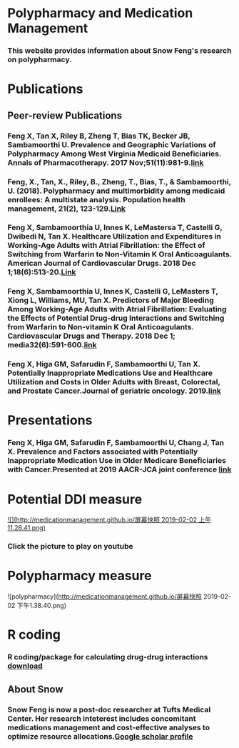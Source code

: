 # Polypharmacy and Medication Management

### This website provides information about Snow Feng's research on polypharmacy.
# Publications
## Peer-review Publications
### Feng X, Tan X, Riley B, Zheng T, Bias TK, Becker JB, Sambamoorthi U. Prevalence and Geographic Variations of Polypharmacy Among West Virginia Medicaid Beneficiaries. Annals of Pharmacotherapy. 2017 Nov;51(11):981-9.[link](https://journals.sagepub.com/doi/abs/10.1177/1060028017717017)
### Feng, X., Tan, X., Riley, B., Zheng, T., Bias, T., & Sambamoorthi, U. (2018). Polypharmacy and multimorbidity among medicaid enrollees: A multistate analysis. Population health management, 21(2), 123-129.[Link](https://www.liebertpub.com/doi/abs/10.1089/pop.2017.0065)
### Feng X, Sambamoorthia U, Innes K, LeMastersa T, Castelli G, Dwibedi N, Tan X. Healthcare Utilization and Expenditures in Working-Age Adults with Atrial Fibrillation: the Effect of Switching from Warfarin to Non-Vitamin K Oral Anticoagulants. American Journal of Cardiovascular Drugs. 2018 Dec 1;18(6):513-20.[Link](https://link.springer.com/article/10.1007/s40256-018-0296-x)
### Feng X, Sambamoorthia U, Innes K, Castelli G, LeMasters T, Xiong L, Williams, MU, Tan X. Predictors of Major Bleeding Among Working-Age Adults with Atrial Fibrillation: Evaluating the Effects of Potential Drug-drug Interactions and Switching from Warfarin to Non-vitamin K Oral Anticoagulants. Cardiovascular Drugs and Therapy. 2018 Dec 1; media32(6):591-600.[link](https://link.springer.com/article/10.1007/s10557-018-6825-7)
### Feng X, Higa GM, Safarudin F, Sambamoorthi U, Tan X. Potentially Inappropriate Medications Use and Healthcare Utilization and Costs in Older Adults with Breast, Colorectal, and Prostate Cancer.Journal of geriatric oncology. 2019.[link](https://www.geriatriconcology.net/article/S1879-4068(19)30008-6/fulltext)

# Presentations
### Feng X, Higa GM, Safarudin F, Sambamoorthi U, Chang J, Tan X. Prevalence and Factors associated with Potentially Inappropriate Medication Use in Older Medicare Beneficiaries with Cancer.Presented at 2019 AACR-JCA joint conference [link](https://www.aacr.org/Documents/AACRJCA19_Poster%20Session%20A.pdf)

# Potential DDI measure
[![](http://medicationmanagement.github.io/屏幕快照 2019-02-02 上午11.26.41.png)](https://youtu.be/d2fs7UTuz8M "click to play on youtube")
### Click the picture to play on youtube
# Polypharmacy measure 
![polypharmacy](http://medicationmanagement.github.io/屏幕快照 2019-02-02 下午1.38.40.png)
# R coding
### R coding/package for calculating drug-drug interactions [download](http://medicationmangement.github.io/download.html)
## About Snow
### Snow Feng is now a post-doc researcher at Tufts Medical Center. Her research inteterest includes concomitant medications management and cost-effective analyses to optimize resource allocations.[Google scholar profile](https://scholar.google.com/citations?user=_DPlNCsAAAAJ&hl=en) 
